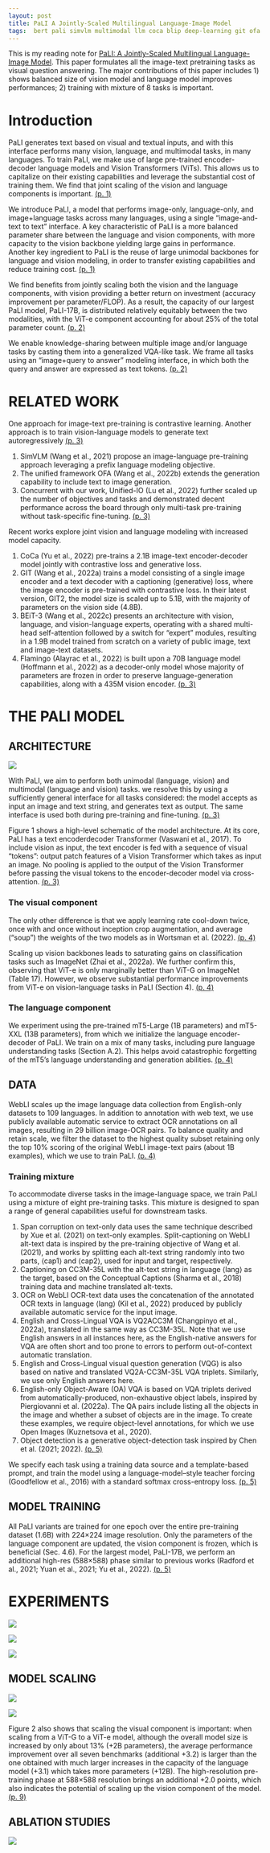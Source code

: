 ```yaml
---
layout: post
title: PaLI A Jointly-Scaled Multilingual Language-Image Model
tags:  bert pali simvlm multimodal llm coca blip deep-learning git ofa beit transformer flamingo
---
```


This is my reading note for [PaLI: A Jointly-Scaled Multilingual Language-Image Model](http://arxiv.org/abs/2209.06794). This paper formulates all the image-text pretraining tasks as visual question answering. The major contributions of this paper includes 1) shows balanced size of vision model and language model improves performances; 2) training with mixture of 8 tasks is important.

# Introduction
PaLI generates text based on visual and textual inputs, and with this interface performs many vision, language, and multimodal tasks, in many languages. To train PaLI, we make use of large pre-trained encoder-decoder language models and Vision Transformers (ViTs). This allows us to capitalize on their existing capabilities and leverage the substantial cost of training them. We find that joint scaling of the vision and language components is important. [(p. 1)](zotero://open-pdf/library/items/XDQ2JR8T?page=1&annotation=NN33QTUE)

We introduce PaLI, a model that performs image-only, language-only, and image+language tasks across many languages, using a single “image-and-text to text” interface. A key characteristic of PaLI is a more balanced parameter share between the language and vision components, with more capacity to the vision backbone yielding large gains in performance. Another key ingredient to PaLI is the reuse of large unimodal backbones for language and vision modeling, in order to transfer existing capabilities and reduce training cost. [(p. 1)](zotero://open-pdf/library/items/XDQ2JR8T?page=1&annotation=EVK7KXRI)

We find benefits from jointly scaling both the vision and the language components, with vision providing a better return on investment (accuracy improvement per parameter/FLOP). As a result, the capacity of our largest PaLI model, PaLI-17B, is distributed relatively equitably between the two modalities, with the ViT-e component accounting for about 25% of the total parameter count. [(p. 2)](zotero://open-pdf/library/items/XDQ2JR8T?page=2&annotation=N8IPPNYI)

We enable knowledge-sharing between multiple image and/or language tasks by casting them into a generalized VQA-like task. We frame all tasks using an “image+query to answer” modeling interface, in which both the query and answer are expressed as text tokens. [(p. 2)](zotero://open-pdf/library/items/XDQ2JR8T?page=2&annotation=BBUF4QJX)

# RELATED WORK
One approach for image-text pre-training is contrastive learning. Another approach is to train vision-language models to generate text autoregressively [(p. 3)](zotero://open-pdf/library/items/XDQ2JR8T?page=3&annotation=TWGK7L8E)
1. SimVLM (Wang et al., 2021) propose an image-language pre-training approach leveraging a prefix language modeling objective. 
2. The unified framework OFA (Wang et al., 2022b) extends the generation capability to include text to image generation. 
3. Concurrent with our work, Unified-IO (Lu et al., 2022) further scaled up the number of objectives and tasks and demonstrated decent performance across the board through only multi-task pre-training without task-specific fine-tuning. [(p. 3)](zotero://open-pdf/library/items/XDQ2JR8T?page=3&annotation=JGD6G84V)

Recent works explore joint vision and language modeling with increased model capacity. 
1. CoCa (Yu et al., 2022) pre-trains a 2.1B image-text encoder-decoder model jointly with contrastive loss and generative loss. 
2. GIT (Wang et al., 2022a) trains a model consisting of a single image encoder and a text decoder with a captioning (generative) loss, where the image encoder is pre-trained with contrastive loss. In their latest version, GIT2, the model size is scaled up to 5.1B, with the majority of parameters on the vision side (4.8B). 
3. BEiT-3 (Wang et al., 2022c) presents an architecture with vision, language, and vision-language experts, operating with a shared multi-head self-attention followed by a switch for “expert” modules, resulting in a 1.9B model trained from scratch on a variety of public image, text and image-text datasets. 
4. Flamingo (Alayrac et al., 2022) is built upon a 70B language model (Hoffmann et al., 2022) as a decoder-only model whose majority of parameters are frozen in order to preserve language-generation capabilities, along with a 435M vision encoder. [(p. 3)](zotero://open-pdf/library/items/XDQ2JR8T?page=3&annotation=2FD62DSF)

# THE PALI MODEL
## ARCHITECTURE
![](https://raw.githubusercontent.com/zhangtemplar/zhangtemplar.github.io/master/uPic/chenPaLIJointlyScaledMultilingual2023-4-x104-y580.png) 

With PaLI, we aim to perform both unimodal (language, vision) and multimodal (language and vision) tasks. we resolve this by using a sufficiently general interface for all tasks considered: the model accepts as input an image and text string, and generates text as output. The same interface is used both during pre-training and fine-tuning. [(p. 3)](zotero://open-pdf/library/items/XDQ2JR8T?page=3&annotation=4V49SJ2V)

Figure 1 shows a high-level schematic of the model architecture. At its core, PaLI has a text encoderdecoder Transformer (Vaswani et al., 2017). To include vision as input, the text encoder is fed with a sequence of visual “tokens”: output patch features of a Vision Transformer which takes as input an image. No pooling is applied to the output of the Vision Transformer before passing the visual tokens to the encoder-decoder model via cross-attention. [(p. 3)](zotero://open-pdf/library/items/XDQ2JR8T?page=3&annotation=BY7U9E26)

### The visual component
The only other difference is that we apply learning rate cool-down twice, once with and once without inception crop augmentation, and average (“soup”) the weights of the two models as in Wortsman et al. (2022). [(p. 4)](zotero://open-pdf/library/items/XDQ2JR8T?page=4&annotation=P9DPKIEM)

Scaling up vision backbones leads to saturating gains on classification tasks such as ImageNet (Zhai et al., 2022a). We further confirm this, observing that ViT-e is only marginally better than ViT-G on ImageNet (Table 17). However, we observe substantial performance improvements from ViT-e on vision-language tasks in PaLI (Section 4). [(p. 4)](zotero://open-pdf/library/items/XDQ2JR8T?page=4&annotation=XUW2KUDQ)

### The language component
We experiment using the pre-trained mT5-Large (1B parameters) and mT5-XXL (13B parameters), from which we initialize the language encoder-decoder of PaLI. We train on a mix of many tasks, including pure language understanding tasks (Section A.2). This helps avoid catastrophic forgetting of the mT5’s language understanding and generation abilities. [(p. 4)](zotero://open-pdf/library/items/XDQ2JR8T?page=4&annotation=JUNMJDCY)

## DATA
WebLI scales up the image language data collection from English-only datasets to 109 languages. In addition to annotation with web text, we use publicly available automatic service to extract OCR annotations on all images, resulting in 29 billion image-OCR pairs. To balance quality and retain scale, we filter the dataset to the highest quality subset retaining only the top 10% scoring of the original WebLI image-text pairs (about 1B examples), which we use to train PaLI. [(p. 4)](zotero://open-pdf/library/items/XDQ2JR8T?page=4&annotation=66JDVK4Q)

### Training mixture 
To accommodate diverse tasks in the image-language space, we train PaLI using a mixture of eight pre-training tasks. This mixture is designed to span a range of general capabilities useful for downstream tasks. 
1. Span corruption on text-only data uses the same technique described by Xue et al. (2021) on text-only examples. Split-captioning on WebLI alt-text data is inspired by the pre-training objective of Wang et al. (2021), and works by splitting each alt-text string randomly into two parts, ⟨cap1⟩ and ⟨cap2⟩, used for input and target, respectively. 
2. Captioning on CC3M-35L with the alt-text string in language ⟨lang⟩ as the target, based on the Conceptual Captions (Sharma et al., 2018) training data and machine translated alt-texts. 
3. OCR on WebLI OCR-text data uses the concatenation of the annotated OCR texts in language ⟨lang⟩ (Kil et al., 2022) produced by publicly available automatic service for the input image. 
4. English and Cross-Lingual VQA is VQ2ACC3M (Changpinyo et al., 2022a), translated in the same way as CC3M-35L. Note that we use English answers in all instances here, as the English-native answers for VQA are often short and too prone to errors to perform out-of-context automatic translation. 
5. English and Cross-Lingual visual question generation (VQG) is also based on native and translated VQ2A-CC3M-35L VQA triplets. Similarly, we use only English answers here. 
6. English-only Object-Aware (OA) VQA is based on VQA triplets derived from automatically-produced, non-exhaustive object labels, inspired by Piergiovanni et al. (2022a). The QA pairs include listing all the objects in the image and whether a subset of objects are in the image. To create these examples, we require object-level annotations, for which we use Open Images (Kuznetsova et al., 2020). 
7. Object detection is a generative object-detection task inspired by Chen et al. (2021; 2022). [(p. 5)](zotero://open-pdf/library/items/XDQ2JR8T?page=5&annotation=RKRBBK5X)

We specify each task using a training data source and a template-based prompt, and train the model using a language-model–style teacher forcing (Goodfellow et al., 2016) with a standard softmax cross-entropy loss. [(p. 5)](zotero://open-pdf/library/items/XDQ2JR8T?page=5&annotation=AZ3ZZJL8)

## MODEL TRAINING
All PaLI variants are trained for one epoch over the entire pre-training dataset (1.6B) with 224×224 image resolution. Only the parameters of the language component are updated, the vision component is frozen, which is beneficial (Sec. 4.6). For the largest model, PaLI-17B, we perform an additional high-res (588×588) phase similar to previous works (Radford et al., 2021; Yuan et al., 2021; Yu et al., 2022). [(p. 5)](zotero://open-pdf/library/items/XDQ2JR8T?page=5&annotation=2SRDLR7V)

# EXPERIMENTS
![](https://raw.githubusercontent.com/zhangtemplar/zhangtemplar.github.io/master/uPic/chenPaLIJointlyScaledMultilingual2023-6-x105-y446.png) 

![](https://raw.githubusercontent.com/zhangtemplar/zhangtemplar.github.io/master/uPic/chenPaLIJointlyScaledMultilingual2023-7-x101-y496.png) 

![](https://raw.githubusercontent.com/zhangtemplar/zhangtemplar.github.io/master/uPic/chenPaLIJointlyScaledMultilingual2023-18-x104-y228.png)

## MODEL SCALING
![](https://raw.githubusercontent.com/zhangtemplar/zhangtemplar.github.io/master/uPic/chenPaLIJointlyScaledMultilingual2023-8-x103-y537.png) 

![](https://raw.githubusercontent.com/zhangtemplar/zhangtemplar.github.io/master/uPic/chenPaLIJointlyScaledMultilingual2023-8-x101-y131.png) 

Figure 2 also shows that scaling the visual component is important: when scaling from a ViT-G to a ViT-e model, although the overall model size is increased by only about 13% (+2B parameters), the average performance improvement over all seven benchmarks (additional +3.2) is larger than the one obtained with much larger increases in the capacity of the language model (+3.1) which takes more parameters (+12B). The high-resolution pre-training phase at 588×588 resolution brings an additional +2.0 points, which also indicates the potential of scaling up the vision component of the model. [(p. 9)](zotero://open-pdf/library/items/XDQ2JR8T?page=9&annotation=8KY7F4BN)

## ABLATION STUDIES
![](https://raw.githubusercontent.com/zhangtemplar/zhangtemplar.github.io/master/uPic/chenPaLIJointlyScaledMultilingual2023-9-x99-y102.png) 

